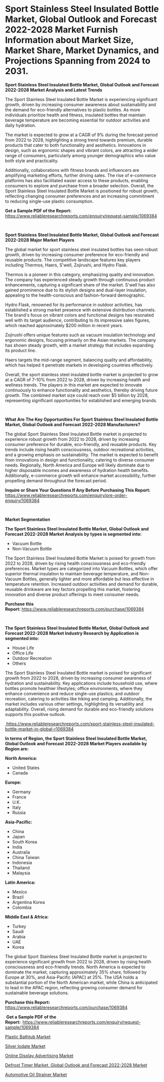 <p><h1>Sport Stainless Steel Insulated Bottle Market, Global Outlook and Forecast 2022-2028 Market Furnish Information about Market Size, Market Share, Market Dynamics, and Projections Spanning from 2024 to 2031.</h1></p><p><strong>Sport Stainless Steel Insulated Bottle Market, Global Outlook and Forecast 2022-2028 Market Analysis and Latest Trends</strong></p>
<p><p>The Sport Stainless Steel Insulated Bottle Market is experiencing significant growth, driven by increasing consumer awareness about sustainability and the demand for eco-friendly alternatives to plastic bottles. As more individuals prioritize health and fitness, insulated bottles that maintain beverage temperature are becoming essential for outdoor activities and daily hydration.</p><p>The market is expected to grow at a CAGR of 9% during the forecast period from 2022 to 2028, highlighting a strong trend towards premium, durable products that cater to both functionality and aesthetics. Innovations in design, such as ergonomic shapes and vibrant colors, are attracting a wider range of consumers, particularly among younger demographics who value both style and practicality.</p><p>Additionally, collaborations with fitness brands and influencers are amplifying marketing efforts, further driving sales. The rise of e-commerce platforms has also facilitated easier access to these products, enabling consumers to explore and purchase from a broader selection. Overall, the Sport Stainless Steel Insulated Bottle Market is positioned for robust growth, reflecting changing consumer preferences and an increasing commitment to reducing single-use plastic consumption.</p></p>
<p><strong>Get a Sample PDF of the Report:&nbsp;</strong> <a href="https://www.reliableresearchreports.com/enquiry/request-sample/1069384">https://www.reliableresearchreports.com/enquiry/request-sample/1069384</a></p>
<p>&nbsp;</p>
<p><strong>Sport Stainless Steel Insulated Bottle Market, Global Outlook and Forecast 2022-2028 Major Market Players</strong></p>
<p><p>The global market for sport stainless steel insulated bottles has seen robust growth, driven by increasing consumer preference for eco-friendly and reusable products. The competitive landscape features key players including Thermos, Haers, S'well, Zojirushi, and Hydro Flask. </p><p>Thermos is a pioneer in this category, emphasizing quality and innovation. The company has experienced steady growth through continuous product enhancements, capturing a significant share of the market. S'well has also gained prominence due to its stylish designs and dual-layer insulation, appealing to the health-conscious and fashion-forward demographic.</p><p>Hydro Flask, renowned for its performance in outdoor activities, has established a strong market presence with extensive distribution channels. The brand's focus on vibrant colors and functional designs has resonated well with its target audience, contributing to its impressive sales figures, which reached approximately $200 million in recent years.</p><p>Zojirushi offers unique features such as vacuum insulation technology and ergonomic designs, focusing primarily on the Asian markets. The company has shown steady growth, with a market strategy that includes expanding its product line.</p><p>Haers targets the mid-range segment, balancing quality and affordability, which has helped it penetrate markets in developing countries effectively.</p><p>Overall, the sport stainless steel insulated bottle market is projected to grow at a CAGR of 7-10% from 2022 to 2028, driven by increasing health and wellness trends. The players in this market are expected to innovate continuously to enhance functionality and aesthetics, thereby driving future growth. The combined market size could reach over $5 billion by 2028, representing significant opportunities for established and emerging brands.</p></p>
<p>&nbsp;</p>
<p><strong>What Are The Key Opportunities For Sport Stainless Steel Insulated Bottle Market, Global Outlook and Forecast 2022-2028 Manufacturers?</strong></p>
<p><p>The global Sport Stainless Steel Insulated Bottle market is projected to experience robust growth from 2022 to 2028, driven by increasing consumer preference for durable, eco-friendly, and reusable products. Key trends include rising health consciousness, outdoor recreational activities, and a growing emphasis on sustainability. The market is expected to benefit from innovations in design and functionality, catering to diverse consumer needs. Regionally, North America and Europe will likely dominate due to higher disposable incomes and awareness of hydration health benefits. Additionally, e-commerce growth will enhance market accessibility, further propelling demand throughout the forecast period.</p></p>
<p><strong>Inquire or Share Your Questions If Any Before Purchasing This Report:</strong> <a href="https://www.reliableresearchreports.com/enquiry/pre-order-enquiry/1069384">https://www.reliableresearchreports.com/enquiry/pre-order-enquiry/1069384</a></p>
<p>&nbsp;</p>
<p><strong>Market Segmentation</strong></p>
<p><strong>The Sport Stainless Steel Insulated Bottle Market, Global Outlook and Forecast 2022-2028 Market Analysis by types is segmented into:</strong></p>
<p><ul><li>Vacuum Bottle</li><li>Non-Vacuum Bottle</li></ul></p>
<p><p>The Sport Stainless Steel Insulated Bottle Market is poised for growth from 2022 to 2028, driven by rising health consciousness and eco-friendly preferences. Market types are categorized into Vacuum Bottles, which offer superior thermal insulation to maintain beverage temperature, and Non-Vacuum Bottles, generally lighter and more affordable but less effective in temperature retention. Increased outdoor activities and demand for durable, reusable drinkware are key factors propelling this market, fostering innovation and diverse product offerings to meet consumer needs.</p></p>
<p><strong>Purchase this Report:&nbsp;</strong><a href="https://www.reliableresearchreports.com/purchase/1069384">https://www.reliableresearchreports.com/purchase/1069384</a></p>
<p>&nbsp;</p>
<p><strong>The Sport Stainless Steel Insulated Bottle Market, Global Outlook and Forecast 2022-2028 Market Industry Research by Application is segmented into:</strong></p>
<p><ul><li>House Life</li><li>Office Life</li><li>Outdoor Recreation</li><li>Others</li></ul></p>
<p><p>The Sport Stainless Steel Insulated Bottle market is poised for significant growth from 2022 to 2028, driven by increasing consumer awareness of hydration and sustainability. Key applications include household use, where bottles promote healthier lifestyles; office environments, where they enhance convenience and reduce single-use plastics; and outdoor recreation, catering to activities like hiking and camping. Additionally, the market includes various other settings, highlighting its versatility and adaptability. Overall, rising demand for durable and eco-friendly solutions supports this positive outlook.</p></p>
<p><a href="https://www.reliableresearchreports.com/sport-stainless-steel-insulated-bottle-market-in-global-r1069384">&nbsp;https://www.reliableresearchreports.com/sport-stainless-steel-insulated-bottle-market-in-global-r1069384</a></p>
<p><strong>In terms of Region, the Sport Stainless Steel Insulated Bottle Market, Global Outlook and Forecast 2022-2028 Market Players available by Region are:</strong></p>
<p>
    <p> <strong> North America: </strong>
        <ul>
            <li>United States</li>
            <li>Canada</li>
        </ul>
        </p> 
    <p> <strong> Europe: </strong>
        <ul>
            <li>Germany</li>
            <li>France</li>
            <li>U.K.</li>
            <li>Italy</li>
            <li>Russia</li>
        </ul>
        </p> 
    <p> <strong> Asia-Pacific: </strong>
        <ul>
            <li>China</li>
            <li>Japan</li>
            <li>South Korea</li>
            <li>India</li>
            <li>Australia</li>
            <li>China Taiwan</li>
            <li>Indonesia</li>
            <li>Thailand</li>
            <li>Malaysia</li>
        </ul>
        </p> 
    <p> <strong> Latin America: </strong>
        <ul>
            <li>Mexico</li>
            <li>Brazil</li>
            <li>Argentina Korea</li>
            <li>Colombia</li>
        </ul>
        </p> 
    <p> <strong> Middle East & Africa: </strong>
        <ul>
            <li>Turkey</li>
            <li>Saudi</li>
            <li>Arabia</li>
            <li>UAE</li>
            <li>Korea</li>
        </ul>
    </p>
    </p>
<p><p>The global Sport Stainless Steel Insulated Bottle market is projected to experience significant growth from 2022 to 2028, driven by rising health consciousness and eco-friendly trends. North America is expected to dominate the market, capturing approximately 35% share, followed by Europe at 30%, and Asia-Pacific (APAC) at 25%. The USA holds a substantial portion of the North American market, while China is anticipated to lead in the APAC region, reflecting growing consumer demand for sustainable beverage solutions.</p></p>
<p><strong>Purchase this Report: </strong><a href="https://www.reliableresearchreports.com/purchase/1069384">https://www.reliableresearchreports.com/purchase/1069384</a></p>
<p>&nbsp;<strong>Get a Sample PDF of the Report:&nbsp;&nbsp;</strong><a href="https://www.reliableresearchreports.com/enquiry/request-sample/1069384">https://www.reliableresearchreports.com/enquiry/request-sample/1069384</a></p>
<p><strong></strong></p>
<p><p><a href="https://medium.com/@rania98r2024/the-plastic-bathtub-market-prioritizes-cost-control-and-efficiency-enhancement-b55c9dd3ba84">Plastic Bathtub Market</a></p><p><a href="https://issuu.com/reportprime-2/docs/silver-iodate-market-size-2030.pptx_9d369325a8db74">Silver Iodate Market</a></p><p><a href="https://www.linkedin.com/pulse/insights-online-display-advertising-industry-market-financial-spc5f?trackingId=Ug30lpU8RX%2BOIOxxQ%2FkGMQ%3D%3D">Online Display Advertising Market</a></p><p><a href="https://github.com/mauripalmi/Market-Research-Report-List-5/blob/main/defrost-timer-market-global-outlook-and-forecast-2022-2028-market.md">Defrost Timer Market, Global Outlook and Forecast 2022-2028 Market</a></p><p><a href="https://www.linkedin.com/pulse/what-influencing-future-automotive-oil-strainer-market-30vfe?trackingId=4zM0RB%2FzTL2gVkPbI%2FvelA%3D%3D">Automotive Oil Strainer Market</a></p></p>
